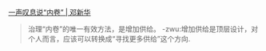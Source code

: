 
[一声叹息说“内卷” | 邓新华](https://mp.weixin.qq.com/s?__biz=MjM5MTYwNzYwOQ==&mid=2655592385&idx=1&sn=176042ce4483bfb15c94ef3d36921623&chksm=bd0f41978a78c881cc19deee5cf0ac94868bb427d5dbd1ce794057591bc3d6ccada365e0ad4f#rd)
>治理“内卷”的唯一有效方法，是增加供给。
-zwu:增加供给是顶层设计，对个人而言，应该可以转换成“寻找更多供给”这个方向.
